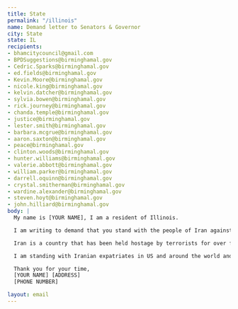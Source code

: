```yaml
---
title: State
permalink: "/illinois"
name: Demand letter to Senators & Governor
city: State
state: IL
recipients:
- bhamcitycouncil@gmail.com
- BPDSuggestions@birminghamal.gov
- Cedric.Sparks@birminghamal.gov
- ed.fields@birminghamal.gov
- Kevin.Moore@birminghamal.gov
- nicole.king@birminghamal.gov
- kelvin.datcher@birminghamal.gov
- sylvia.bowen@birminghamal.gov
- rick.journey@birminghamal.gov
- chanda.temple@birminghamal.gov
- justice@birminghamal.gov
- lester.smith@birminghamal.gov
- barbara.mcgrue@birminghamal.gov
- aaron.saxton@birminghamal.gov
- peace@birminghamal.gov
- clinton.woods@birminghamal.gov
- hunter.williams@birminghamal.gov
- valerie.abbott@birminghamal.gov
- william.parker@birminghamal.gov
- darrell.oquinn@birminghamal.gov
- crystal.smitherman@birminghamal.gov
- wardine.alexander@birminghamal.gov
- steven.hoyt@birminghamal.gov
- john.hilliard@birminghamal.gov
body: |
  My name is [YOUR NAME], I am a resident of Illinois.

  I am writing to demand that you stand with the people of Iran against the regime of the Islamic Republic. In the past, Western governments have paid lip service to solidarity with the people of Iran, but in the next breath, they have allowed regime officials to immigrate to western countries with millions of dollars of stolen money to live lives of luxury; they have, directly or indirectly through intermediaries, made deals with the Islamic Republic that have led to its sustenance.

  Iran is a country that has been held hostage by terrorists for over four decades. This regime is the number one state sponsor of terrorism in the Middle East. They have shot down passenger planes as a political maneuver. They regularly use torture and sadism as a means to maintain their grip on power. It is an outrage that all members of the regime apparatus are not recognized as terrorists, that deals continue to be made with them via backchannels, and that the support for the brave people of Iran has stopped at mere statements.

  I am standing with Iranian expatriates in US and around the world and with the the millions of Iranians who are bravely facing this regime on their streets. I demand that Illinois meaningfully do the same by formally recognizing the Islamic Republic as an illegitimate government and the Islamic Revolutionary Guards Corps as a terrorist organization.  Further, I demand that, as a representative of the people of Illinois, you publicly declare your refusal to engage in any capacity with the Islamic Republic or its current or former officials.

  Thank you for your time,
  [YOUR NAME] [ADDRESS]
  [PHONE NUMBER]

layout: email
---
```


